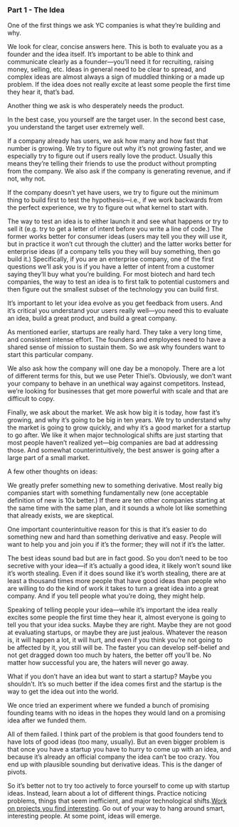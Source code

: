 ### Part 1 - The Idea

One of the first things we ask YC companies is what they’re building and why.

We look for clear, concise answers here. This is both to evaluate you as a founder and the idea itself. It’s important to be able to think and communicate clearly as a founder—you’ll need it for recruiting, raising money, selling, etc. Ideas in general need to be clear to spread, and complex ideas are almost always a sign of muddled thinking or a made up problem. If the idea does not really excite at least some people the first time they hear it, that’s bad.

Another thing we ask is who desperately needs the product.

In the best case, you yourself are the target user. In the second best case, you understand the target user extremely well.

If a company already has users, we ask how many and how fast that number is growing. We try to figure out why it’s not growing faster, and we especially try to figure out if users really love the product. Usually this means they’re telling their friends to use the product without prompting from the company. We also ask if the company is generating revenue, and if not, why not.

If the company doesn’t yet have users, we try to figure out the minimum thing to build first to test the hypothesis—i.e., if we work backwards from the perfect experience, we try to figure out what kernel to start with.

The way to test an idea is to either launch it and see what happens or try to sell it \(e.g. try to get a letter of intent before you write a line of code.\) The former works better for consumer ideas \(users may tell you they will use it, but in practice it won’t cut through the clutter\) and the latter works better for enterprise ideas \(if a company tells you they will buy something, then go build it.\) Specifically, if you are an enterprise company, one of the first questions we’ll ask you is if you have a letter of intent from a customer saying they’ll buy what you’re building. For most biotech and hard tech companies, the way to test an idea is to first talk to potential customers and then figure out the smallest subset of the technology you can build first.

It’s important to let your idea evolve as you get feedback from users. And it’s critical you understand your users really well—you need this to evaluate an idea, build a great product, and build a great company.

As mentioned earlier, startups are really hard. They take a very long time, and consistent intense effort. The founders and employees need to have a shared sense of mission to sustain them. So we ask why founders want to start this particular company.

We also ask how the company will one day be a monopoly. There are a lot of different terms for this, but we use Peter Thiel’s. Obviously, we don’t want your company to behave in an unethical way against competitors. Instead, we’re looking for businesses that get more powerful with scale and that are difficult to copy.

Finally, we ask about the market. We ask how big it is today, how fast it’s growing, and why it’s going to be big in ten years. We try to understand why the market is going to grow quickly, and why it’s a good market for a startup to go after. We like it when major technological shifts are just starting that most people haven’t realized yet—big companies are bad at addressing those. And somewhat counterintuitively, the best answer is going after a large part of a small market.

A few other thoughts on ideas:

We greatly prefer something new to something derivative. Most really big companies start with something fundamentally new \(one acceptable definition of new is 10x better.\) If there are ten other companies starting at the same time with the same plan, and it sounds a whole lot like something that already exists, we are skeptical.

One important counterintuitive reason for this is that it’s easier to do something new and hard than something derivative and easy. People will want to help you and join you if it’s the former; they will not if it’s the latter.

The best ideas sound bad but are in fact good. So you don’t need to be too secretive with your idea—if it’s actually a good idea, it likely won’t sound like it’s worth stealing. Even if it does sound like it’s worth stealing, there are at least a thousand times more people that have good ideas than people who are willing to do the kind of work it takes to turn a great idea into a great company. And if you tell people what you’re doing, they might help.

Speaking of telling people your idea—while it’s important the idea really excites some people the first time they hear it, almost everyone is going to tell you that your idea sucks. Maybe they are right. Maybe they are not good at evaluating startups, or maybe they are just jealous. Whatever the reason is, it will happen a lot, it will hurt, and even if you think you’re not going to be affected by it, you still will be. The faster you can develop self-belief and not get dragged down too much by haters, the better off you’ll be. No matter how successful you are, the haters will never go away.

What if you don’t have an idea but want to start a startup? Maybe you shouldn’t. It’s so much better if the idea comes first and the startup is the way to get the idea out into the world.

We once tried an experiment where we funded a bunch of promising founding teams with no ideas in the hopes they would land on a promising idea after we funded them.

All of them failed. I think part of the problem is that good founders tend to have lots of good ideas \(too many, usually\). But an even bigger problem is that once you have a startup you have to hurry to come up with an idea, and because it’s already an official company the idea can’t be too crazy. You end up with plausible sounding but derivative ideas. This is the danger of pivots.

So it’s better not to try too actively to force yourself to come up with startup ideas. Instead, learn about a lot of different things. Practice noticing problems, things that seem inefficient, and major technological shifts.[Work on projects you find interesting](http://blog.samaltman.com/projects-and-companies). Go out of your way to hang around smart, interesting people. At some point, ideas will emerge.

